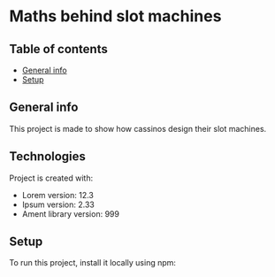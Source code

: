 # Maths behind slot machines

## Table of contents
* [General info](#general-info)
* [Setup](#setup)

## General info
This project is made to show how cassinos design their slot machines. 
	
## Technologies
Project is created with:
* Lorem version: 12.3
* Ipsum version: 2.33
* Ament library version: 999
	
## Setup
To run this project, install it locally using npm:
